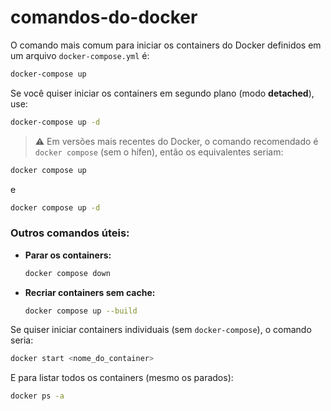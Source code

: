 # comandos-do-docker

O comando mais comum para iniciar os containers do Docker definidos em um arquivo `docker-compose.yml` é:

```bash
docker-compose up
```

Se você quiser iniciar os containers em segundo plano (modo **detached**), use:

```bash
docker-compose up -d
```

> ⚠️ Em versões mais recentes do Docker, o comando recomendado é `docker compose` (sem o hífen), então os equivalentes seriam:

```bash
docker compose up
```

e

```bash
docker compose up -d
```

### Outros comandos úteis:

* **Parar os containers:**

  ```bash
  docker compose down
  ```

* **Recriar containers sem cache:**

  ```bash
  docker compose up --build
  ```

Se quiser iniciar containers individuais (sem `docker-compose`), o comando seria:

```bash
docker start <nome_do_container>
```

E para listar todos os containers (mesmo os parados):

```bash
docker ps -a
```
